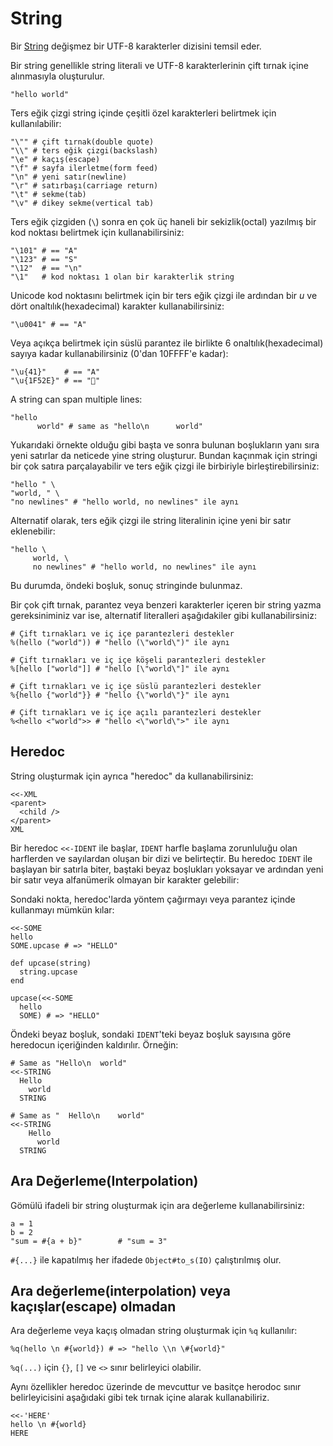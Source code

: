 # String

Bir [String](http://crystal-lang.org/api/String.html) değişmez bir UTF-8 karakterler dizisini temsil eder.

Bir string genellikle string literali ve UTF-8 karakterlerinin çift tırnak içine alınmasıyla oluşturulur.

```crystal
"hello world"
```

Ters eğik çizgi string içinde çeşitli özel karakterleri belirtmek için kullanılabilir:

```crystal
"\"" # çift tırnak(double quote)
"\\" # ters eğik çizgi(backslash)
"\e" # kaçış(escape)
"\f" # sayfa ilerletme(form feed)
"\n" # yeni satır(newline)
"\r" # satırbaşı(carriage return)
"\t" # sekme(tab)
"\v" # dikey sekme(vertical tab)
```

Ters eğik çizgiden (`\`) sonra en çok üç haneli bir sekizlik(octal) yazılmış bir kod noktası belirtmek için kullanabilirsiniz:

```crystal
"\101" # == "A"
"\123" # == "S"
"\12"  # == "\n"
"\1"   # kod noktası 1 olan bir karakterlik string
```

Unicode kod noktasını belirtmek için bir ters eğik çizgi ile ardından bir *u* ve dört onaltılık(hexadecimal) karakter kullanabilirsiniz:

```crystal
"\u0041" # == "A"
```

Veya açıkça belirtmek için süslü parantez ile birlikte 6 onaltılık(hexadecimal) sayıya kadar kullanabilirsiniz (0'dan 10FFFF'e kadar):

```crystal
"\u{41}"    # == "A"
"\u{1F52E}" # == "🔮"
```

A string can span multiple lines:

```crystal
"hello
      world" # same as "hello\n      world"
```

Yukarıdaki örnekte olduğu gibi başta ve sonra bulunan boşlukların yanı sıra yeni satırlar da neticede yine string oluşturur. Bundan kaçınmak için stringi bir çok satıra parçalayabilir ve ters eğik çizgi ile birbiriyle birleştirebilirsiniz:

```crystal
"hello " \
"world, " \
"no newlines" # "hello world, no newlines" ile aynı
```

Alternatif olarak, ters eğik çizgi ile string literalinin içine yeni bir satır eklenebilir:

```crystal
"hello \
     world, \
     no newlines" # "hello world, no newlines" ile aynı
```

Bu durumda, öndeki boşluk, sonuç stringinde bulunmaz.

Bir çok çift tırnak, parantez veya benzeri karakterler içeren bir string yazma gereksiniminiz var ise, alternatif literalleri aşağıdakiler gibi kullanabilirsiniz:

```crystal
# Çift tırnakları ve iç içe parantezleri destekler 
%(hello ("world")) # "hello (\"world\")" ile aynı

# Çift tırnakları ve iç içe köşeli parantezleri destekler 
%[hello ["world"]] # "hello [\"world\"]" ile aynı

# Çift tırnakları ve iç içe süslü parantezleri destekler 
%{hello {"world"}} # "hello {\"world\"}" ile aynı

# Çift tırnakları ve iç içe açılı parantezleri destekler 
%<hello <"world">> # "hello <\"world\">" ile aynı
```

## Heredoc

String oluşturmak için ayrıca "heredoc" da kullanabilirsiniz:

```crystal
<<-XML
<parent>
  <child />
</parent>
XML
```

Bir heredoc `<<-IDENT` ile başlar, `IDENT` harfle başlama zorunluluğu olan harflerden ve sayılardan oluşan bir dizi ve belirteçtir. Bu heredoc `IDENT` ile başlayan bir satırla biter, baştaki beyaz boşlukları yoksayar ve ardından yeni bir satır veya alfanümerik olmayan bir karakter gelebilir:

Sondaki nokta, heredoc'larda yöntem çağırmayı veya parantez içinde kullanmayı mümkün kılar:

```crystal
<<-SOME
hello
SOME.upcase # => "HELLO"

def upcase(string)
  string.upcase
end

upcase(<<-SOME
  hello
  SOME) # => "HELLO"
```

Öndeki beyaz boşluk, sondaki `IDENT`'teki beyaz boşluk sayısına göre heredocun içeriğinden kaldırılır. Örneğin:

```crystal
# Same as "Hello\n  world"
<<-STRING
  Hello
    world
  STRING

# Same as "  Hello\n    world"
<<-STRING
    Hello
      world
  STRING
```

## Ara Değerleme(Interpolation)

Gömülü ifadeli bir string oluşturmak için ara değerleme kullanabilirsiniz:

```crystal
a = 1
b = 2
"sum = #{a + b}"        # "sum = 3"
```

`#{...}` ile kapatılmış her ifadede `Object#to_s(IO)` çalıştırılmış olur.

## Ara değerleme(interpolation) veya kaçışlar(escape) olmadan

Ara değerleme veya kaçış olmadan string oluşturmak için `%q` kullanılır:

```crystal
%q(hello \n #{world}) # => "hello \\n \#{world}"
```

`%q(...)` için `{}`, `[]` ve `<>` sınır belirleyici olabilir.

Aynı özellikler heredoc üzerinde de mevcuttur ve basitçe herodoc sınır belirleyicisini aşağıdaki gibi tek tırnak içine alarak kullanabiliriz.

```crystal
<<-'HERE'
hello \n #{world}
HERE
```

